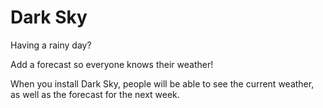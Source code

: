 # Dark Sky

Having a rainy day?

Add a forecast so everyone knows their weather!

When you install Dark Sky, people will be able to see the current weather, as well as the forecast for the next week.
